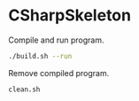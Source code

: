 # CSharpSkeleton

Compile and run program.

```sh
./build.sh --run
```

Remove compiled program.

```sh
clean.sh
```
